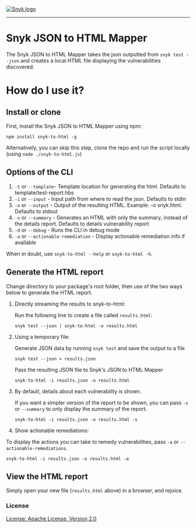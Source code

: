 [![Snyk logo](https://snyk.io/style/asset/logo/snyk-print.svg)](https://snyk.io)

***

# Snyk JSON to HTML Mapper
The Snyk JSON to HTML Mapper takes the json outputted from `snyk test --json` and creates a local HTML file displaying the vulnerabilities discovered.

# How do I use it?

## Install or clone

First, Install the Snyk JSON to HTML Mapper using npm:

`npm install snyk-to-html -g`

Alternatively, you can skip this step, clone the repo and run the script locally (using `node ./snyk-to-html.js`)

## Options of the CLI

1. `-t` or `--template`-  Template location for generating the html. Defaults to template/test-report.hbs
2. `-i` or `--input`   -  Input path from where to read the json. Defaults to stdin
3. `-o` or `--output`  -  Output of the resulting HTML. Example: -o snyk.html. Defaults to stdout
4. `-s` or `--summary` -  Generates an HTML with only the summary, instead of the details report. Defaults to details vulnerability report
5. `-d` or `--debug`   -  Runs the CLI in debug mode
6. `-a` or `--actionable-remediation` -  Display actionable remediation info if available

When in doubt, use `snyk-to-html --help` or `snyk-to-html -h`.

## Generate the HTML report

Change directory to your package's root folder, then use of the two ways below to generate the HTML report.

1. Directly streaming the results to snyk-to-html:

   Run the following line to create a file called `results.html`:

   `snyk test --json | snyk-to-html -o results.html`

2. Using a temporary file:

   Generate JSON data by running `snyk test` and save the output to a file

   `snyk test --json > results.json`

   Pass the resulting JSON file to Snyk's JSON to HTML Mapper

   `snyk-to-html -i results.json -o results.html`

3. By default, details about each vulnerability is shown.

   If you want a simpler version of the report to be shown, you can pass `-s` or `--summary` to only
   display the summary of the report.

   `snyk-to-html -i results.json -o results.html -s`

4. Show actionable remediations:

To display the actions you can take to remedy vulnerabilities, pass `-a` or `--actionable-remediations`.

`snyk-to-html -i results.json -o results.html -a`


## View the HTML report

   Simply open your new file (`results.html` above) in a browser, and rejoice.

### License

[License: Apache License, Version 2.0](LICENSE)
